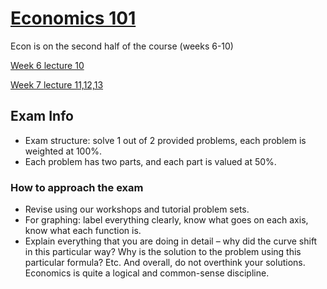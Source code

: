 # [Economics 101](https://github.com/Khair9/Year-2-CompSci-Notes/blob/main/README.md)

Econ is on the second half of the course (weeks 6-10)

[Week 6 lecture 10](https://github.com/Khair9/Year-2-CompSci-Notes/blob/main/Econ/lecture%2010.md)

[Week 7 lecture 11,12,13](https://github.com/Khair9/Year-2-CompSci-Notes/blob/main/Econ/lecture%2011.md)


## Exam Info
 - Exam structure: solve 1 out of 2 provided problems, each problem is weighted at 100%.
 - Each problem has two parts, and each part is valued at 50%.
### How to approach the exam
 - Revise using our workshops and tutorial problem sets.
 - For graphing: label everything clearly, know what goes on each axis, know what each function is.
 - Explain everything that you are doing in detail – why did the curve shift in this particular way? Why is the solution to the problem using this particular formula? Etc. 
And overall, do not overthink your solutions. Economics is quite a logical and common-sense discipline. 
